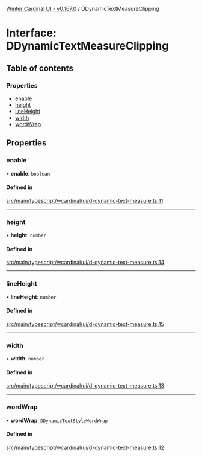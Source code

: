 [Winter Cardinal UI - v0.167.0](../index.md) / DDynamicTextMeasureClipping

# Interface: DDynamicTextMeasureClipping

## Table of contents

### Properties

- [enable](DDynamicTextMeasureClipping.md#enable)
- [height](DDynamicTextMeasureClipping.md#height)
- [lineHeight](DDynamicTextMeasureClipping.md#lineheight)
- [width](DDynamicTextMeasureClipping.md#width)
- [wordWrap](DDynamicTextMeasureClipping.md#wordwrap)

## Properties

### enable

• **enable**: `boolean`

#### Defined in

[src/main/typescript/wcardinal/ui/d-dynamic-text-measure.ts:11](https://github.com/winter-cardinal/winter-cardinal-ui/blob/v0.167.0/src/main/typescript/wcardinal/ui/d-dynamic-text-measure.ts#L11)

___

### height

• **height**: `number`

#### Defined in

[src/main/typescript/wcardinal/ui/d-dynamic-text-measure.ts:14](https://github.com/winter-cardinal/winter-cardinal-ui/blob/v0.167.0/src/main/typescript/wcardinal/ui/d-dynamic-text-measure.ts#L14)

___

### lineHeight

• **lineHeight**: `number`

#### Defined in

[src/main/typescript/wcardinal/ui/d-dynamic-text-measure.ts:15](https://github.com/winter-cardinal/winter-cardinal-ui/blob/v0.167.0/src/main/typescript/wcardinal/ui/d-dynamic-text-measure.ts#L15)

___

### width

• **width**: `number`

#### Defined in

[src/main/typescript/wcardinal/ui/d-dynamic-text-measure.ts:13](https://github.com/winter-cardinal/winter-cardinal-ui/blob/v0.167.0/src/main/typescript/wcardinal/ui/d-dynamic-text-measure.ts#L13)

___

### wordWrap

• **wordWrap**: [`DDynamicTextStyleWordWrap`](../index.md#ddynamictextstylewordwrap)

#### Defined in

[src/main/typescript/wcardinal/ui/d-dynamic-text-measure.ts:12](https://github.com/winter-cardinal/winter-cardinal-ui/blob/v0.167.0/src/main/typescript/wcardinal/ui/d-dynamic-text-measure.ts#L12)
